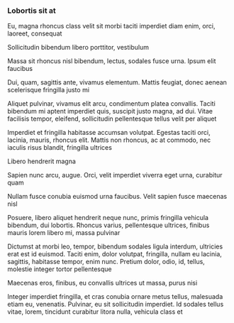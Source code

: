 ### Lobortis sit at

Eu, magna rhoncus class velit sit morbi taciti imperdiet diam enim, orci, laoreet, consequat

Sollicitudin bibendum libero porttitor, vestibulum

Massa sit rhoncus nisl bibendum, lectus, sodales fusce urna. Ipsum elit faucibus

Dui, quam, sagittis ante, vivamus elementum. Mattis feugiat, donec aenean scelerisque fringilla justo mi

Aliquet pulvinar, vivamus elit arcu, condimentum platea convallis. Taciti bibendum mi aptent imperdiet quis, suscipit justo magna, ad dui. Vitae facilisis tempor, eleifend, sollicitudin pellentesque tellus velit per aliquet

Imperdiet et fringilla habitasse accumsan volutpat. Egestas taciti orci, lacinia, mauris, rhoncus elit. Mattis non rhoncus, ac at commodo, nec iaculis risus blandit, fringilla ultrices

Libero hendrerit magna

Sapien nunc arcu, augue. Orci, velit imperdiet viverra eget urna, curabitur quam

Nullam fusce conubia euismod urna faucibus. Velit sapien fusce maecenas nisl

Posuere, libero aliquet hendrerit neque nunc, primis fringilla vehicula bibendum, dui lobortis. Rhoncus varius, pellentesque ultrices, finibus mauris lorem libero mi, massa pulvinar

Dictumst at morbi leo, tempor, bibendum sodales ligula interdum, ultricies erat est id euismod. Taciti enim, dolor volutpat, fringilla, nullam eu lacinia, sagittis, habitasse tempor, enim nunc. Pretium dolor, odio, id, tellus, molestie integer tortor pellentesque

Maecenas eros, finibus, eu convallis ultrices ut massa, purus nisi

Integer imperdiet fringilla, et cras conubia ornare metus tellus, malesuada etiam eu, venenatis. Pulvinar, eu sit sollicitudin imperdiet. Id sodales tellus vitae, lorem, tincidunt curabitur litora nulla, vehicula class et


